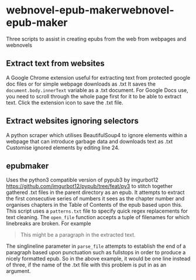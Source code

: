 # webnovel-epub-makerwebnovel-epub-maker
Three scripts to assist in creating epubs from the web from webpages and webnovels

## Extract text from websites
A Google Chrome extension useful for extracting text from protected google doc files or for simple webpage downloads as .txt It saves the `document.body.innerText` variable as a .txt document. For Google Docs use, you need to scroll through the whole page first for it to be able to extract text. Click the extension icon to save the .txt file.

## Extract websites ignoring selectors
A python scraper which utilises BeautifulSoup4 to ignore elements within a webpage that can introduce garbage data and downloads text as .txt Customise ignored elements by editing line 24.

##  epubmaker
Uses the python3 compatible version of pypub3 by imgurbot12 https://github.com/imgurbot12/pypub/tree/feat/py3 to stitch together gathered .txt files in the parent directory as an epub. It attempts to extract the first consecutive series of numbers it sees as the chapter number and organises chapters in the Table of Contents of the epub based upon this. This script uses a `patterns.txt` file to specify quick regex replacements for text cleaning. The `open_file` function accepts a tuple of filenames for which linebreaks are broken. For example

> This might be
> a paragraph in the
> extracted text.

The singlineline parameter in `parse_file` attempts to establish the end of a paragraph based upon punctuation such as fullstops in order to produce a nicely formatted epub. So in the above example, it would be one line instead of three, if the name of the .txt file with this problem is put in as an argument.
